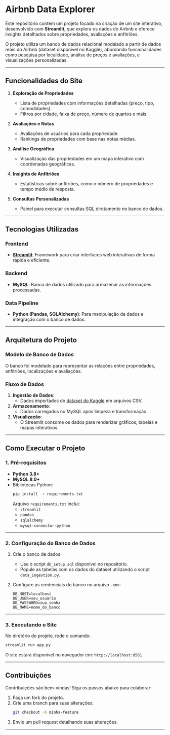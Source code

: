 # **Airbnb Data Explorer**  

Este repositório contém um projeto focado na criação de um site interativo, desenvolvido com **Streamlit**, que explora os dados do Airbnb e oferece insights detalhados sobre propriedades, avaliações e anfitriões.  

O projeto utiliza um banco de dados relacional modelado a partir de dados reais do Airbnb (dataset disponível no Kaggle), abordando funcionalidades como pesquisa por localidade, análise de preços e avaliações, e visualizações personalizadas.

---

## **Funcionalidades do Site**  

1. **Exploração de Propriedades**  
   - Lista de propriedades com informações detalhadas (preço, tipo, comodidades).  
   - Filtros por cidade, faixa de preço, número de quartos e mais.  

2. **Avaliações e Notas**  
   - Avaliações de usuários para cada propriedade.  
   - Rankings de propriedades com base nas notas médias.  

3. **Análise Geográfica**  
   - Visualização das propriedades em um mapa interativo com coordenadas geográficas.  

4. **Insights de Anfitriões**  
   - Estatísticas sobre anfitriões, como o número de propriedades e tempo médio de resposta.  

5. **Consultas Personalizadas**  
   - Painel para executar consultas SQL diretamente no banco de dados.  

---

## **Tecnologias Utilizadas**  

### **Frontend**  
- **[Streamlit](https://streamlit.io/)**: Framework para criar interfaces web interativas de forma rápida e eficiente.  

### **Backend**  
- **MySQL**: Banco de dados utilizado para armazenar as informações processadas.  

### **Data Pipeline**  
- **Python (Pandas, SQLAlchemy)**: Para manipulação de dados e integração com o banco de dados.  

---

## **Arquitetura do Projeto**  

### **Modelo de Banco de Dados**  

O banco foi modelado para representar as relações entre propriedades, anfitriões, localizações e avaliações.  

### **Fluxo de Dados**  
1. **Ingestão de Dados**:  
   - Dados importados do [dataset do Kaggle](https://www.kaggle.com/datasets/airbnb/boston) em arquivos CSV.  
2. **Armazenamento**:  
   - Dados carregados no MySQL após limpeza e transformação.  
3. **Visualização**:  
   - O Streamlit consome os dados para renderizar gráficos, tabelas e mapas interativos.  

---

## **Como Executar o Projeto**  

### **1. Pré-requisitos**  
- **Python 3.8+**  
- **MySQL 8.0+**  
- Bibliotecas Python:  
  ```bash
  pip install -r requirements.txt
  ```
  Arquivo `requirements.txt` inclui:  
  - `streamlit`  
  - `pandas`  
  - `sqlalchemy`  
  - `mysql-connector-python`  

---

### **2. Configuração do Banco de Dados**  
1. Crie o banco de dados:  
   - Use o script `db_setup.sql` disponível no repositório.  
   - Popule as tabelas com os dados do dataset utilizando o script `data_ingestion.py`.  

2. Configure as credenciais do banco no arquivo `.env`:  
   ```
   DB_HOST=localhost
   DB_USER=seu_usuario
   DB_PASSWORD=sua_senha
   DB_NAME=nome_do_banco
   ```

---

### **3. Executando o Site**  
No diretório do projeto, rode o comando:  
```bash
streamlit run app.py
```  
O site estará disponível no navegador em: `http://localhost:8501`  

---

## **Contribuições**  
Contribuições são bem-vindas! Siga os passos abaixo para colaborar:  
1. Faça um fork do projeto.  
2. Crie uma branch para suas alterações:  
   ```bash
   git checkout -b minha-feature
   ```  
3. Envie um pull request detalhando suas alterações.  

---

